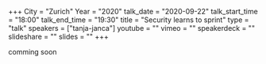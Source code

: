 +++
City = "Zurich"
Year = "2020"
talk_date = "2020-09-22"
talk_start_time = "18:00"
talk_end_time = "19:30"
title = "Security learns to sprint"
type = "talk"
speakers = ["tanja-janca"]
youtube = ""
vimeo = ""
speakerdeck = ""
slideshare = ""
slides = ""
+++

comming soon
